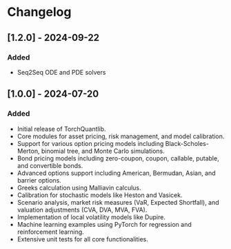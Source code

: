 # Changelog

## [1.2.0] - 2024-09-22
### Added
- Seq2Seq ODE and PDE solvers

## [1.0.0] - 2024-07-20
### Added
- Initial release of TorchQuantlib.
- Core modules for asset pricing, risk management, and model calibration.
- Support for various option pricing models including Black-Scholes-Merton, binomial tree, and Monte Carlo simulations.
- Bond pricing models including zero-coupon, coupon, callable, putable, and convertible bonds.
- Advanced options support including American, Bermudan, Asian, and barrier options.
- Greeks calculation using Malliavin calculus.
- Calibration for stochastic models like Heston and Vasicek.
- Scenario analysis, market risk measures (VaR, Expected Shortfall), and valuation adjustments (CVA, DVA, MVA, FVA).
- Implementation of local volatility models like Dupire.
- Machine learning examples using PyTorch for regression and reinforcement learning.
- Extensive unit tests for all core functionalities.